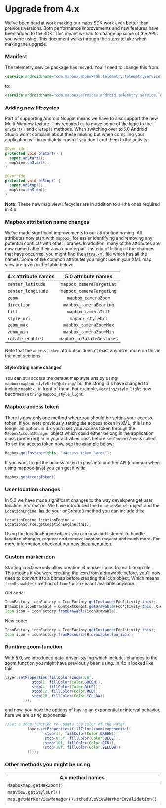 # Upgrade from 4.x

We've been hard at work making our maps SDK work even better than previous versions. Both performance improvements and new features have been added to the SDK. This meant we had to change up some of the APIs you were using. This document walks through the steps to take when making the upgrade.

### Manifest
The telemetry service package has moved. You'll need to change this from:

```xml
<service android:name="com.mapbox.mapboxsdk.telemetry.TelemetryService"/>
```
to:
```xml
<service android:name="com.mapbox.services.android.telemetry.service.TelemetryService"/>
```


### Adding new lifecycles

Part of supporting Android Nougat means we have to also support the new Multi-Window feature. This required us to move some of the logic to the `onStart()` and `onStop()` methods. When switching over to 5.0 Android Studio won't complain about these missing but when compiling your application will immediately crash if you don't add them to the activity:

```java
@Override
protected void onStart() {
  super.onStart();
  mapView.onStart();
}

@Override
protected void onStop() {
  super.onStop();
  mapView.onStop();
}
```

**Note:** These new map view lifecycles are in addition to all the ones required in 4.x

### Mapbox attribution name changes

We've made significant improvements to our attribution naming. All attributes now start with `mapbox_` for easier identifying and removing any potential conflicts with other libraries. In addition, many of the attributes are now named after their Java counterpart. Instead of listing all the changes that have occurred, you might find the [`attrs.xml`](https://github.com/mapbox/mapbox-gl-native/blob/master/platform/android/MapboxGLAndroidSDK/src/main/res/values/attrs.xml) file which has all the names. Some of the common attributes you might use in your XML map view are given in the table below:

| 4.x attribute names | 5.0 attribute names      |
| ------------------- |:------------------------:|
| `center_latitude`   | `mapbox_cameraTargetLat` |
| `center_longitude`  | `mapbox_cameraTargetLng` |
| `zoom`              | `mapbox_cameraZoom`      |
| `direction`         | `mapbox_cameraBearing`   |
| `tilt`              | `mapbox_cameraTilt`      |
| `style_url`         | `mapbox_styleUrl`        |
| `zoom_max`          | `mapbox_cameraZoomMax`   |
| `zoom_min`          | `mapbox_cameraZoomMin`   |
| `rotate_enabled`    | `mapbox_uiRotateGestures`|

Note that the `access_token` attribution doesn't exist anymore, more on this in the next sections.

#### Style string name changes

You can still access the default map style urls by using `mapbox:mapbox_styleUrl="@string/` but the string id's have changed to include `mapbox_` in front of them. For example, `@string/style_light` now becomes `@string/mapbox_style_light`.

### Mapbox access token

There is now only one method where you should be setting your access token. If you were previously setting the access token in XML, this is no longer an option. in 4.x you'd set your access token through the `MapboxAccountManager` object which could either belong in the application class (preferred) or in your activities class before `setContentView` is called. To set the access token now, see the example below:

```java
Mapbox.getInstance(this, "<Access token here>");
```

If you want to get the access token to pass into another API (common when using mapbox-java) you can get it with:

```java
Mapbox.getAccessToken()
```

### User location changes
In 5.0 we have made significant changes to the way developers get user location information. We have introduced the `LocationSource` object and the `LocationEngine`. Inside your onCreate() method you can include this:

```
LocationEngine locationEngine = LocationSource.getLocationEngine(this);
```

Using the locationEngine object you can now add listeners to handle location changes, request and remove location request and much more. For more information, checkout our [new documentation](https://www.mapbox.com/mapbox-java/#locationengine).

### Custom marker icon
Starting in 5.0 we only allow creation of marker icons from a bitmap file. This means if you were creating the icon from a drawable before, you'll now need to convert it to a bitmap before creating the icon object. Which means `fromDrawable()` method of `IconFactory` is not available anymore.

Old code:
```java
IconFactory iconFactory = IconFactory.getInstance(FooActivity.this);
Drawable iconDrawable = ContextCompat.getDrawable(FooActivity.this, R.drawable.foo_icon);
Icon icon = iconFactory.fromDrawable(iconDrawable);
```
New code:
```java
IconFactory iconFactory = IconFactory.getInstance(FooActivity.this);
Icon icon = iconFactory.fromResource(R.drawable.foo_icon);
```

### Runtime zoom function
With 5.0, we introduced data-driven-styling which includes changes to the zoom function you might have previously been using. In 4.x it looked like this:

```java
layer.setProperties(fillColor(zoom(0.8f,
            stop(1, fillColor(Color.GREEN)),
            stop(4, fillColor(Color.BLUE)),
            stop(12, fillColor(Color.RED)),
            stop(20, fillColor(Color.YELLOW))
        )));
```

and now, you have the options of having an exponential or interval behavior, here we are using exponential:

```java
//Set a zoom function to update the color of the water
          layer.setProperties(fillColor(zoom(exponential(
                  stop(1f, fillColor(Color.GREEN)),
                  stop(8.5f, fillColor(Color.BLUE)),
                  stop(10f, fillColor(Color.RED)),
                  stop(18f, fillColor(Color.YELLOW))
          ))));
```

### Other methods you might be using

| 4.x method names                                              | 5.0 method names                      |
| ------------------------------------------------------------- |:-------------------------------------:|
| `MapboxMap.getMaxZoom()`                                      | `MapboxMap.getMaxZoomLevel()`         |
| `mapView.getStyleUrl()`                                       | `mapboxMap.getStyleUrl()`             |
| `map.getMarkerViewManager().scheduleViewMarkerInvalidation()` | `map.getMarkerViewManager().update()` |
